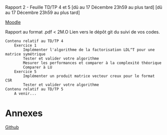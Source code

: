 Rapport 2 - Feuille TD/TP 4 et 5 [dû au 17 Décembre 23h59 au plus tard]
[dû au 17 Décembre 23h59 au plus tard]

[Moodle](https://moodle.uvsq.fr/moodle2022/mod/assign/view.php?id=36193)


Rapport au format .pdf < 2M.O 
Lien vers le dépôt git du suivi de vos codes.

    Contenu relatif au TD/TP 4 
        Exercice 1
            Implémenter l'algorithme de la factorisation LDL^T pour une matrice symétrique
            Tester et valider votre algorithme
            Mesurer les performances et comparer à la complexité théorique
            Comparer à LU
        Exercice 5 
            Implémenter un produit matrice vecteur creux pour le format CSR
            Tester et valider votre algorithme
    Contenu relatif au TD/TP 5
        A venir...


# Annexes
[Github](https://github.com/fm16191/-CHPS1-CN-TD4-5)
